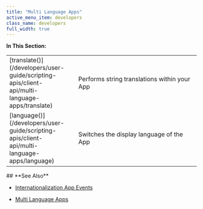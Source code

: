 ```yaml
---
title: "Multi Language Apps"
active_menu_item: developers
class_name: developers
full_width: true
---
```



**In This Section:**

<table>
<tr>
<td width="149">
[translate()](/developers/user-guide/scripting-apis/client-api/multi-language-apps/translate)

</td>
<td width="12">
</td>
<td width="719">
Performs string translations within your App

</td>
</tr>
<tr>
<td width="149">
[language()](/developers/user-guide/scripting-apis/client-api/multi-language-apps/language)

</td>
<td width="12">
</td>
<td width="719">
Switches the display language of the App

</td>
</tr>
</table>
## **See Also**

 - [Internationalization App Events](/developers/user-guide/product-guide/widget-properties-events/events/event-reference-list/internationalization-app-event)

 - [Multi Language Apps](/developers/user-guide/product-guide/advanced-features/multi-language-apps/)

